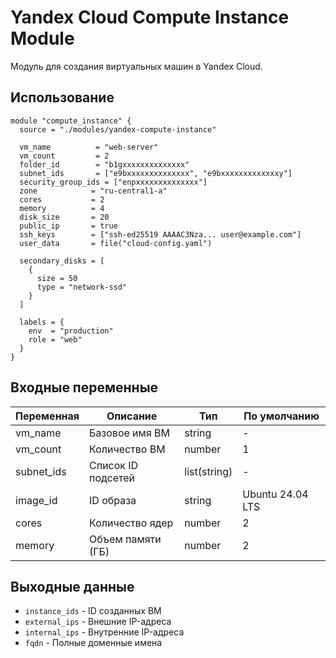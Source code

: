 # Yandex Cloud Compute Instance Module

Модуль для создания виртуальных машин в Yandex Cloud.

## Использование

```hcl
module "compute_instance" {
  source = "./modules/yandex-compute-instance"

  vm_name          = "web-server"
  vm_count         = 2
  folder_id        = "b1gxxxxxxxxxxxxxx"
  subnet_ids       = ["e9bxxxxxxxxxxxxxx", "e9bxxxxxxxxxxxxxy"]
  security_group_ids = ["enpxxxxxxxxxxxxxx"]
  zone            = "ru-central1-a"
  cores           = 2
  memory          = 4
  disk_size       = 20
  public_ip       = true
  ssh_keys        = ["ssh-ed25519 AAAAC3Nza... user@example.com"]
  user_data       = file("cloud-config.yaml")

  secondary_disks = [
    {
      size = 50
      type = "network-ssd"
    }
  ]

  labels = {
    env  = "production"
    role = "web"
  }
}
```

## Входные переменные

| Переменная | Описание | Тип | По умолчанию |
|------------|----------|------|--------------|
| vm_name | Базовое имя ВМ | string | - |
| vm_count | Количество ВМ | number | 1 |
| subnet_ids | Список ID подсетей | list(string) | - |
| image_id | ID образа | string | Ubuntu 24.04 LTS |
| cores | Количество ядер | number | 2 |
| memory | Объем памяти (ГБ) | number | 2 |

## Выходные данные

- `instance_ids` - ID созданных ВМ
- `external_ips` - Внешние IP-адреса
- `internal_ips` - Внутренние IP-адреса
- `fqdn` - Полные доменные имена
